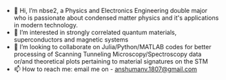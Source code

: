 - 👋 Hi, I’m nbse2, a Physics and Electronics Engineering double major who is passionate about condensed matter physics and it's applications in modern technology.
- 👀 I’m interested in strongly correlated quantum materials, superconductors and magnetic systems  
- 💞️ I’m looking to collaborate on Julia/Python/MATLAB codes for better processing of Scanning Tunneling Microscopy/Spectroscopy data or/and theoretical plots pertaining to material signatures on the STM
- 📫 How to reach me: email me on - anshumanv.1807@gmail.com

<!---
nbse2-stm/nbse2-stm is a ✨ special ✨ repository because its `README.md` (this file) appears on your GitHub profile.
You can click the Preview link to take a look at your changes.
--->

